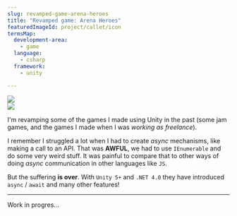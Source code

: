 ```yaml
---
slug: revamped-game-arena-heroes
title: "Revamped game: Arena Heroes"
featuredImageId: project/callet/icon
termsMap:
  development-area:
    - game
  language:
    - csharp
  framework:
    - unity

---
```


<div class="flex">
  <div class="flex-1">
    <RouterLink class="text-center" to="/project/game/callet"><img src="callet_icon" /></RouterLink>
  </div>
  <div class="flex-1">
    <RouterLink class="text-center" to="/project/game/ivy"><img src="ivy_icon" /></RouterLink>
  </div>
</div>

I'm revamping some of the games I made using Unity in the past (some jam games, and the games I made when I was _working as freelance_).


I remember I struggled a lot when I had to create _async_ mechanisms, like making a call to an API. That was **AWFUL**, we had to use `IEnumerable` and do some very weird stuff. It was painful to compare that to other ways of doing _async_ communication  in other languages like `JS`.

But the suffering **is over**. With `Unity 5+` and `.NET 4.0` they have introduced `async` / `await` and many other features!

---

Work in progres...
